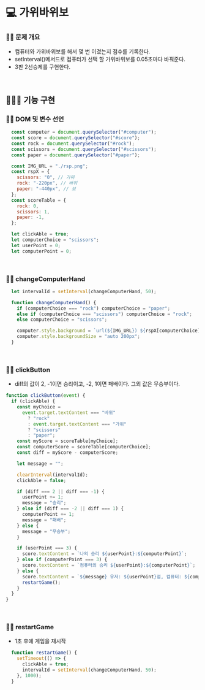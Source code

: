 # 💻 가위바위보
### 🏃‍♂️ 문제 개요
- 컴퓨터와 가위바위보를 해서 몇 번 이겼는지 점수를 기록한다.
- setInterval()메서드로 컴퓨터가 선택 할 가위바위보를 0.05초마다 바꿔준다.
- 3판 2선승제를 구현한다.

<br />

## 👨🏻‍💻 기능 구현
### 🏃‍♂️ DOM 및 변수 선언
```js
  const computer = document.querySelector("#computer");
  const score = document.querySelector("#score");
  const rock = document.querySelector("#rock");
  const scissors = document.querySelector("#scissors");
  const paper = document.querySelector("#paper");

  const IMG_URL = "./rsp.png";
  const rspX = {
    scissors: "0", // 가위
    rock: "-220px", // 바위
    paper: "-440px", // 보
  };
  const scoreTable = {
    rock: 0,
    scissors: 1,
    paper: -1,
  };

  let clickAble = true;
  let computerChoice = "scissors";
  let userPoint = 0;
  let computerPoint = 0;
```

<br />

### 🏃‍♂️ changeComputerHand
```js
  let intervalId = setInterval(changeComputerHand, 50);

  function changeComputerHand() {
    if (computerChoice === "rock") computerChoice = "paper";
    else if (computerChoice === "scissors") computerChoice = "rock";
    else computerChoice = "scissors";

    computer.style.background = `url(${IMG_URL}) ${rspX[computerChoice]} 0`;
    computer.style.backgroundSize = "auto 200px";
  }
```

<br />

### 🏃‍♂️ clickButton
- diff의 값이 2, -1이면 승리이고, -2, 1이면 패배이다. 그외 값은 무승부이다.
```js
function clickButton(event) {
  if (clickAble) {
    const myChoice =
      event.target.textContent === "바위"
        ? "rock"
        : event.target.textContent === "가위"
        ? "scissors"
        : "paper";
    const myScore = scoreTable[myChoice];
    const computerScore = scoreTable[computerChoice];
    const diff = myScore - computerScore;

    let message = "";

    clearInterval(intervalId);
    clickAble = false;

    if (diff === 2 || diff === -1) {
      userPoint += 1;
      message = "승리";
    } else if (diff === -2 || diff === 1) {
      computerPoint += 1;
      message = "패배";
    } else {
      message = "무승부";
    }

    if (userPoint === 3) {
      score.textContent = `나의 승리 ${userPoint}:${computerPoint}`;
    } else if (computerPoint === 3) {
      score.textContent = `컴퓨터의 승리 ${userPoint}:${computerPoint}`;
    } else {
      score.textContent = `${message} 유저: ${userPoint}점, 컴퓨터: ${computerPoint}점`;
      restartGame();
    }
  }
}
```

<br />

### 🏃‍♂️ restartGame
- 1초 후에 게임을 재시작
```js
  function restartGame() {
    setTimeout(() => {
      clickAble = true;
      intervalId = setInterval(changeComputerHand, 50);
    }, 1000);
  }
```

<br />